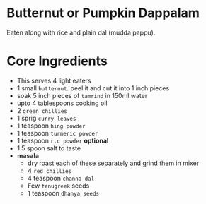 # Butternut or Pumpkin Dappalam

Eaten along with rice and plain dal (mudda pappu).

# Core Ingredients
 - This serves 4 light eaters
 - 1 small `butternut`. peel it and cut it into 1 inch pieces
 - soak 5 inch pieces of `tamrind` in 150ml water
 - upto 4 tablespoons cooking oil
 - 2 `green chillies`
 - 1 sprig `curry leaves`
 - 1 teaspoon `hing powder`
 - 1 teaspoon `turmeric powder`
 - 1 teaspoon `r.c powder` **optional**
 - 1.5 spoon salt to taste
 - **masala**
   - dry roast each of these separately and grind them in mixer
   - 4 `red chillies`
   - 4 teaspoon `channa dal`
   - Few `fenugreek` seeds
   - 1 teaspoon `dhanya seeds`
